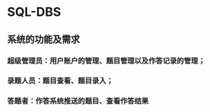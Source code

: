 # SQL-DBS
## 系统的功能及需求
### 超级管理员：用户账户的管理、题目管理以及作答记录的管理；
### 录题人员：题目查看、题目录入；
### 答题者：作答系统推送的题目、查看作答结果

